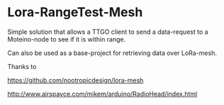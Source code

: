 # Lora-RangeTest-Mesh
Simple solution that allows a TTGO client to send a data-request to a Moteino-node to see if it is within range.

Can also be used as a base-project for retrieving data over LoRa-mesh.





Thanks to

https://github.com/nootropicdesign/lora-mesh

http://www.airspayce.com/mikem/arduino/RadioHead/index.html

